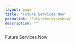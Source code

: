 ```yaml
---
layout: page
title: "Future Services Now"
permalink: /FutureServicesNow/
description: ""
---
```


Future Services Now
